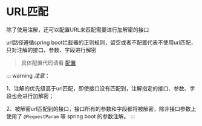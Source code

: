# URL匹配

除了使用注解，还可以配置URL来匹配需要进行加解密的接口

url路径遵循spring boot拦截器的正则规则，留空或者不配置代表不使用url匹配，只对注解的接口、参数、字段进行解密

> 具体配置代码请看 [配置]

::: warning
*注意*：

1、注解的优先级高于url匹配，即使接口没有匹配到，注解指定的接口、参数、字段也会进行加解密；

2、被解密url匹配到的接口，接口所有的参数和字段都将被解密，除非接口参数上使用了 `@RequestParam` 等 spring boot 的参数注解。
:::

[配置]: 配置
